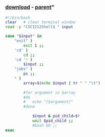﻿---
pid:            4299
parent:         4298
children:       
poster:         Leong0
title:          
date:           2013-07-13 11:35:12
format:         bash
---

# 

### [download](4299.sh) - [parent](4298.md)"



```bash
#!/bin/bash
clear	# clear terminal window
read -p "CSCI212Shell$ " input

case "$input" in
	"exit" )
		exit 1 ;;
	'cd' )
		cd ;;
	'cd '* )
		$input ;;
	"jobs" )
		ps ;;
	* )
		array=$(echo $input | tr " " "\t")
	
		#for argument in $array
		#do
		#	echo "[$argument]"
		#done	
			
			$input & pid_child=$! 
			wait $pid_child ;;
			#bash $0 ;;
esac
```

